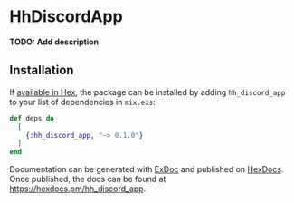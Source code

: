 # HhDiscordApp

**TODO: Add description**

## Installation

If [available in Hex](https://hex.pm/docs/publish), the package can be installed
by adding `hh_discord_app` to your list of dependencies in `mix.exs`:

```elixir
def deps do
  [
    {:hh_discord_app, "~> 0.1.0"}
  ]
end
```

Documentation can be generated with [ExDoc](https://github.com/elixir-lang/ex_doc)
and published on [HexDocs](https://hexdocs.pm). Once published, the docs can
be found at <https://hexdocs.pm/hh_discord_app>.
